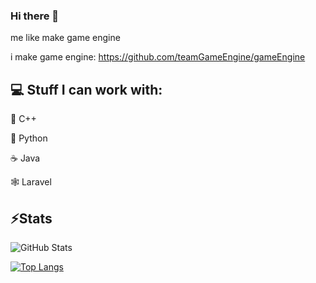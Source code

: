 ### Hi there 👋

me like make game engine

i make game engine:
https://github.com/teamGameEngine/gameEngine

## 💻 Stuff I can work with:

🤖 C++

🐍 Python

☕ Java

🕸️ Laravel


## ⚡Stats
![GitHub Stats](https://github-readme-stats.vercel.app/api?username=thatalloguy&theme=radical&rank_icon=github)



[![Top Langs](https://github-readme-stats.vercel.app/api/top-langs/?username=thatalloguy&theme=radical)](https://github.com/thatalloguy/LomusEngine)

